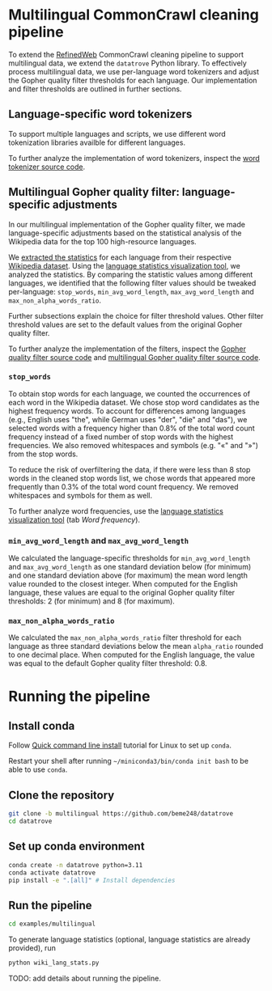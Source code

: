 # Multilingual CommonCrawl cleaning pipeline

To extend the [RefinedWeb](https://arxiv.org/pdf/2306.01116.pdf) CommonCrawl cleaning pipeline to support multilingual data, we extend the `datatrove` Python library. To effectively process multilingual data, we use per-language word tokenizers and adjust the Gopher quality filter thresholds for each language. Our implementation and filter thresholds are outlined in further sections.


## Language-specific word tokenizers

To support multiple languages and scripts, we use different word tokenization libraries availble for different languages.

To further analyze the implementation of word tokenizers, inspect the [word tokenizer source code](https://github.com/beme248/datatrove/blob/multilingual/src/datatrove/tools/word_tokenizers.py).


## Multilingual Gopher quality filter: language-specific adjustments

In our multilingual implementation of the Gopher quality filter, we made language-specific adjustments based on the statistical analysis of the Wikipedia data for the top 100 high-resource languages.

We [extracted the statistics](https://github.com/beme248/datatrove/blob/multilingual/examples/multilingual/lang_stats/wiki_lang_stats.py) for each language from their respective [Wikipedia dataset](https://huggingface.co/datasets/wikimedia/wikipedia). Using the [language statistics visualization tool](https://huggingface.co/spaces/ZR0zNqSGMI/mlo-language-statistics), we analyzed the statistics. By comparing the statistic values among different languages, we identified that the following filter values should be tweaked per-language: `stop_words`, `min_avg_word_length`, `max_avg_word_length` and `max_non_alpha_words_ratio`.

Further subsections explain the choice for filter threshold values. Other filter threshold values are set to the default values from the original Gopher quality filter.

To further analyze the implementation of the filters, inspect the [Gopher quality filter source code](https://github.com/beme248/datatrove/blob/multilingual/src/datatrove/pipeline/filters/gopher_quality_filter.py) and [multilingual Gopher quality filter source code](https://github.com/beme248/datatrove/blob/multilingual/src/datatrove/pipeline/filters/multilingual_gopher_quality_filter.py).

### `stop_words`

To obtain stop words for each language, we counted the occurrences of each word in the Wikipedia dataset. We chose stop word candidates as the highest frequency words. To account for differences among languages (e.g., English uses "the", while German uses "der", "die" and "das"), we selected words with a frequency higher than 0.8% of the total word count frequency instead of a fixed number of stop words with the highest frequencies. We also removed whitespaces and symbols (e.g. "«" and "»") from the stop words.

To reduce the risk of overfiltering the data, if there were less than 8 stop words in the cleaned stop words list, we chose words that appeared more frequently than 0.3% of the total word count frequency. We removed whitespaces and symbols for them as well.

To further analyze word frequencies, use the [language statistics visualization tool](https://huggingface.co/spaces/ZR0zNqSGMI/mlo-language-statistics) (tab *Word frequency*).


### `min_avg_word_length` and `max_avg_word_length`

We calculated the language-specific thresholds for `min_avg_word_length` and `max_avg_word_length` as one standard deviation below (for minimum) and one standard deviation above (for maximum) the mean word length value rounded to the closest integer. When computed for the English language, these values are equal to the original Gopher quality filter thresholds: 2 (for minimum) and 8 (for maximum).


### `max_non_alpha_words_ratio`

We calculated the `max_non_alpha_words_ratio` filter threshold for each language as three standard deviations below the mean `alpha_ratio` rounded to one decimal place. When computed for the English language, the value was equal to the default Gopher quality filter threshold: 0.8.

# Running the pipeline

## Install conda

Follow [Quick command line install](https://docs.anaconda.com/free/miniconda/#quick-command-line-install) tutorial for Linux to set up `conda`.

Restart your shell after running `~/miniconda3/bin/conda init bash` to be able to use `conda`.

## Clone the repository

```bash
git clone -b multilingual https://github.com/beme248/datatrove
cd datatrove
```

## Set up conda environment

```bash
conda create -n datatrove python=3.11
conda activate datatrove
pip install -e ".[all]" # Install dependencies
```

## Run the pipeline

```bash
cd examples/multilingual
```

To generate language statistics (optional, language statistics are already provided), run
```bash
python wiki_lang_stats.py
```

TODO: add details about running the pipeline.


<!-- ## Running on the CSCS Slurm cluster

### Set up access to CSCS Clariden cluster

Follow the [tutorial](https://github.com/swiss-ai/documentation/blob/main/getting_started_with_clariden/setup_clariden.md) to set up the access to the Clariden cluster.

By the end of the tutorial, you should be able to `ssh` into your account on the cluster.
```bash
ssh clariden
```

### Install conda

Follow [Quick command line install](https://docs.anaconda.com/free/miniconda/#quick-command-line-install) tutorial for Linux to set up `conda` under your user on the cluster.

Restart your shell after running `~/miniconda3/bin/conda init bash` to be able to use `conda`.

### Clone the repository

```bash
git clone -b multilingual https://github.com/beme248/datatrove
cd datatrove
```

### Set up conda environment

```bash
conda create -n datatrove python=3.11
conda activate datatrove
pip install -e ".[all]" # Install dependencies
```

### Run the pipeline


```bash
cd examples/multilingual
```

To generate language statistics (optional, language statistics are already provided), run
```bash
export HF_DATASETS_CACHE="$SCRATCH/hf_datasets"
python wiki_lang_stats.py
```

Note that we change the HuggingFace datasets library cache to the `$SCRATCH` directory becuase the datasets will not fit in `$HOME` directory. -->